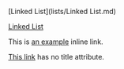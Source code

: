 [Linked List](lists/Linked List.md)

[Linked List](http://example.com/ "Title") 

This is [an example](http://example.com/ "Title") inline link.

[This link](http://example.net/) has no title attribute.
